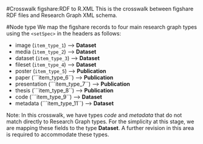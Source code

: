 #Crosswalk figshare:RDF to R.XML
This is the crosswalk between figshare RDF files and Research Graph XML schema. 

#Node type
We map the figshare records to four main research graph types using the ```<setSpec>``` in the headers as follows:

* image (```item_type_1```) --> **Dataset** 
* media (```item_type_2```) --> **Dataset** 
* dataset (```item_type_3```) --> **Dataset**  
* fileset (```item_type_4```) --> **Dataset**  
* poster (```item_type_5```) --> **Publication**  
* paper (```item_type_6``) --> **Publication**  
* presentation (```item_type_7``) --> **Publication**  
* thesis (```item_type_8``) --> **Publication**  
* code (```item_type_9``) --> **Dataset**  
* metadata (```item_type_11``) --> **Dataset**  

Note: In this crosswalk, we have types *code* and *metadata* that do not match directly to Research Graph types. For the simplicity at this stage, we are mapping these fields to the type **Dataset**. A further revision in this area is required to accommodate these types.



